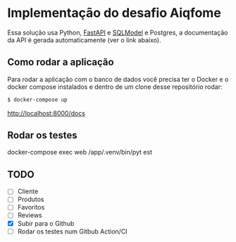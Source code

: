 # Implementação do desafio Aiqfome

Essa solução usa Python, [FastAPI](https://fastapi.tiangolo.com/) e [SQLModel](https://sqlmodel.tiangolo.com/) e Postgres, a documentação da API é gerada automaticamente (ver o link abaixo).

## Como rodar a aplicação

Para rodar a aplicação com o banco de dados você precisa ter o Docker e o docker compose instalados e dentro de um clone desse repositório rodar:

```bash
$ docker-compose up
```

<http://localhost:8000/docs>


## Rodar os testes
docker-compose exec web /app/.venv/bin/pyt
est

## TODO

- [ ] Cliente
- [ ] Produtos
- [ ] Favoritos
- [ ] Reviews
- [x] Subir para o Github
- [ ] Rodar os testes num Gitbub Action/CI